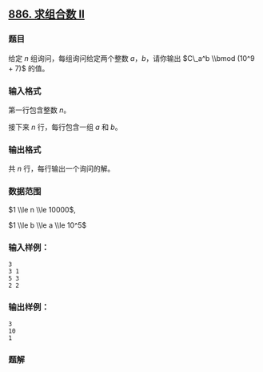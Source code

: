 ## [886\. 求组合数 II](https://www.acwing.com/problem/content/888/)

### 题目

给定 $n$ 组询问，每组询问给定两个整数 $a，b$，请你输出 $C\_a^b \\bmod (10^9 + 7)$ 的值。

### 输入格式

第一行包含整数 $n$。

接下来 $n$ 行，每行包含一组 $a$ 和 $b$。

### 输出格式

共 $n$ 行，每行输出一个询问的解。

### 数据范围

$1 \\le n \\le 10000$,

$1 \\le b \\le a \\le 10^5$

### 输入样例：

```
3
3 1
5 3
2 2
```

### 输出样例：

```
3
10
1
```

### 题解

